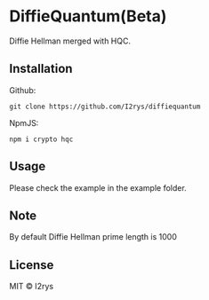 # DiffieQuantum(Beta)
Diffie Hellman merged with HQC.

## Installation
Github:
```
git clone https://github.com/I2rys/diffiequantum
```

NpmJS:
```
npm i crypto hqc
```

## Usage
Please check the example in the example folder.

## Note
By default Diffie Hellman prime length is 1000

## License
MIT © I2rys